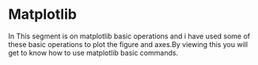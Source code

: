 # Matplotlib
In This segment is on matplotlib basic operations and i have used some of these basic operations to plot the figure and axes.By viewing this you will get to know how to use matplotlib
basic commands.
